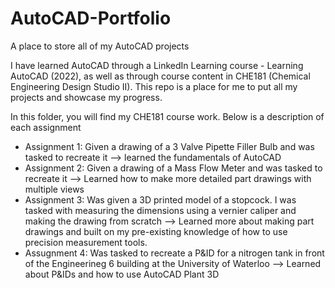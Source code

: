 # AutoCAD-Portfolio
A place to store all of my AutoCAD projects

I have learned AutoCAD through a LinkedIn Learning course - Learning AutoCAD (2022), as well as through course content in CHE181 (Chemical Engineering Design Studio II).
This repo is a place for me to put all my projects and showcase my progress.

In this folder, you will find my CHE181 course work. Below is a description of each assignment

- Assignment 1: Given a drawing of a 3 Valve Pipette Filler Bulb and was tasked to recreate it --> learned the fundamentals of AutoCAD
- Assignment 2: Given a drawing of a Mass Flow Meter and was tasked to recreate it --> Learned how to make more detailed part drawings with multiple views
- Assignment 3: Was given a 3D printed model of a stopcock. I was tasked with measuring the dimensions using a vernier caliper and making the drawing from scratch --> Learned more about making part drawings and built on my pre-existing knowledge of how to use precision measurement tools.
- Assugnment 4: Was tasked to recreate a P&ID for a nitrogen tank in front of the Engineerineg 6 building at the University of Waterloo --> Learned about P&IDs and how to use AutoCAD Plant 3D

